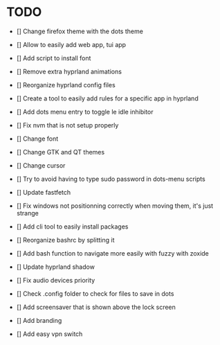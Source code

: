 # TODO

- [] Change firefox theme with the dots theme
- [] Allow to easily add web app, tui app
- [] Add script to install font

- [] Remove extra hyprland animations

- [] Reorganize hyprland config files
- [] Create a tool to easily add rules for a specific app in hyprland

- [] Add dots menu entry to toggle le idle inhibitor
- [] Fix nvm that is not setup properly

- [] Change font
- [] Change GTK and QT themes
- [] Change cursor

- [] Try to avoid having to type sudo password in dots-menu scripts
- [] Update fastfetch

- [] Fix windows not positionning correctly when moving them, it's just strange

- [] Add cli tool to easily install packages

- [] Reorganize bashrc by splitting it
- [] Add bash function to navigate more easily with fuzzy with zoxide

- [] Update hyprland shadow

- [] Fix audio devices priority

- [] Check .config folder to check for files to save in dots

- [] Add screensaver that is shown above the lock screen

- [] Add branding

- [] Add easy vpn switch
